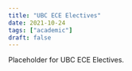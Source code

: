 ```yaml
---
title: "UBC ECE Electives"
date: 2021-10-24
tags: ["academic"]
draft: false
---
```


Placeholder for UBC ECE Electives.
